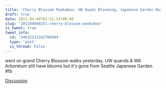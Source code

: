 ```yaml
---
title: 'Cherry Blossom Peekaboo: UW Quads Blooming, Japanese Garden Bare'
draft: true
date: 2011-04-04T02:51:53+00:00
slug: '201104040251-cherry-blossom-peekaboo'
is_tweet: true
tweet_info:
  id: '54632231242706944'
  type: 'post'
  is_thread: False
---
```




went on grand Cherry Blossom walks yesterday. UW quands & WA Arboretum still have blooms but it's gone from Seattle Japanese Garden. #fb

[Discussion](https://x.com/sytelus/status/54632231242706944)

